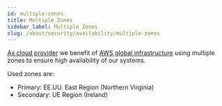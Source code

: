 ```yaml
---
id: multiple-zones
title: Multiple Zones
sidebar_label: Multiple Zones
slug: /about/security/availability/multiple-zones
---
```


[As cloud provider](development/stack/aws)
we benefit of
[AWS global infrastructure](https://aws.amazon.com/about-aws/global-infrastructure/)
using multiple zones
to ensure high availability
of our systems.

Used zones are:

- Primary: EE.UU. East Region
  (Northern Virginia)
- Secondary: UE Region (Ireland)
